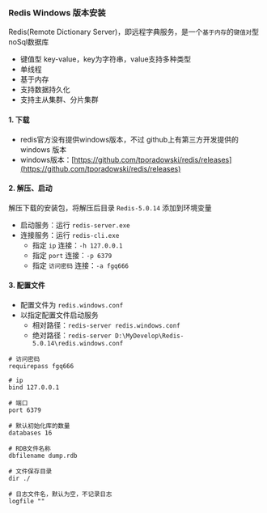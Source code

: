 ### Redis Windows 版本安装
Redis(Remote Dictionary Server)，即远程字典服务，是一个`基于内存`的`键值对`型noSql数据库
* 键值型 key-value，key为字符串，value支持多种类型
* 单线程
* 基于内存
* 支持数据持久化
* 支持主从集群、分片集群

#### 1. 下载
* redis官方没有提供windows版本，不过 github上有第三方开发提供的 windows 版本
* windows版本：[https://github.com/tporadowski/redis/releases](https://github.com/tporadowski/redis/releases)

#### 2. 解压、启动
解压下载的安装包，将解压后目录 `Redis-5.0.14` 添加到环境变量
* 启动服务：运行 `redis-server.exe`
* 连接服务：运行 `redis-cli.exe`
    * 指定 `ip` 连接：`-h 127.0.0.1`
    * 指定 `port` 连接：`-p 6379`
    * 指定 `访问密码` 连接：`-a fgq666`


#### 3. 配置文件
* 配置文件为 `redis.windows.conf`
* 以指定配置文件启动服务
    * 相对路径：`redis-server redis.windows.conf`
    * 绝对路径：`redis-server D:\MyDevelop\Redis-5.0.14\redis.windows.conf`

``` 
# 访问密码
requirepass fgq666

# ip
bind 127.0.0.1 

# 端口
port 6379

# 默认初始化库的数量
databases 16

# RDB文件名称
dbfilename dump.rdb  

# 文件保存目录
dir ./ 

# 日志文件名，默认为空，不记录日志
logfile ""
```
 